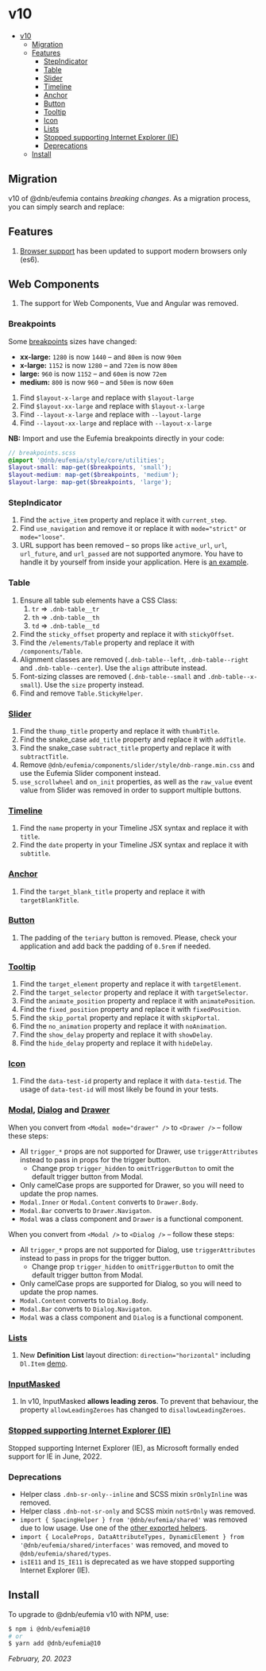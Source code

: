 # v10

- [v10](#v10)
  - [Migration](#migration)
  - [Features](#features)
    - [StepIndicator](#stepindicator)
    - [Table](#table)
    - [Slider](#slider)
    - [Timeline](#timeline)
    - [Anchor](#anchor)
    - [Button](#button)
    - [Tooltip](#tooltip)
    - [Icon](#icon)
    - [Lists](#lists)
    - [Stopped supporting Internet Explorer (IE)](#stopped-supporting-internet-explorer-ie)
    - [Deprecations](#deprecations)
  - [Install](#install)

## Migration

v10 of @dnb/eufemia contains _breaking changes_. As a migration process, you can simply search and replace:

## Features

1. [Browser support](/uilib/usage/#supported-browsers-and-platforms) has been updated to support modern browsers only (es6).

## Web Components

1. The support for Web Components, Vue and Angular was removed.

### Breakpoints

Some [breakpoints](https://eufemia.dnb.no/uilib/usage/layout/media-queries) sizes have changed:

- **xx-large:** `1280` is now `1440` – and `80em` is now `90em`
- **x-large:** `1152` is now `1280` – and `72em` is now `80em`
- **large:** `960` is now `1152` – and `60em` is now `72em`
- **medium:** `800` is now `960` – and `50em` is now `60em`

1. Find `$layout-x-large` and replace with `$layout-large`
1. Find `$layout-xx-large` and replace with `$layout-x-large`
1. Find `--layout-x-large` and replace with `--layout-large`
1. Find `--layout-xx-large` and replace with `--layout-x-large`

**NB:** Import and use the Eufemia breakpoints directly in your code:

```scss
// breakpoints.scss
@import '@dnb/eufemia/style/core/utilities';
$layout-small: map-get($breakpoints, 'small');
$layout-medium: map-get($breakpoints, 'medium');
$layout-large: map-get($breakpoints, 'large');
```

### StepIndicator

1. Find the `active_item` property and replace it with `current_step`.
1. Find `use_navigation` and remove it or replace it with `mode="strict"` or `mode="loose"`.
1. URL support has been removed – so props like `active_url`, `url`, `url_future`, and `url_passed` are not supported anymore. You have to handle it by yourself from inside your application. Here is [an example](/uilib/components/step-indicator/#stepindicator-with-a-router).

### Table

1. Ensure all table sub elements have a CSS Class:
   1. `tr` => `.dnb-table__tr`
   1. `th` => `.dnb-table__th`
   1. `td` => `.dnb-table__td`
1. Find the `sticky_offset` property and replace it with `stickyOffset`.
1. Find the `/elements/Table` property and replace it with `/components/Table`.
1. Alignment classes are removed (`.dnb-table--left`, `.dnb-table--right` and `.dnb-table--center`). Use the `align` attribute instead.
1. Font-sizing classes are removed (`.dnb-table--small` and `.dnb-table--x-small`). Use the `size` property instead.
1. Find and remove `Table.StickyHelper`.

### [Slider](/uilib/components/slider)

1. Find the `thump_title` property and replace it with `thumbTitle`.
1. Find the snake_case `add_title` property and replace it with `addTitle`.
1. Find the snake_case `subtract_title` property and replace it with `subtractTitle`.
1. Remove `@dnb/eufemia/components/slider/style/dnb-range.min.css` and use the Eufemia Slider component instead.
1. `use_scrollwheel` and `on_init` properties, as well as the `raw_value` event value from Slider was removed in order to support multiple buttons.

### [Timeline](/uilib/components/timeline)

1. Find the `name` property in your Timeline JSX syntax and replace it with `title`.
1. Find the `date` property in your Timeline JSX syntax and replace it with `subtitle`.

### [Anchor](/uilib/elements/anchor)

1. Find the `target_blank_title` property and replace it with `targetBlankTitle`.

### [Button](/uilib/components/button)

1. The padding of the `teriary` button is removed. Please, check your application and add back the padding of `0.5rem` if needed.

### [Tooltip](/uilib/components/tooltip)

1. Find the `target_element` property and replace it with `targetElement`.
1. Find the `target_selector` property and replace it with `targetSelector`.
1. Find the `animate_position` property and replace it with `animatePosition`.
1. Find the `fixed_position` property and replace it with `fixedPosition`.
1. Find the `skip_portal` property and replace it with `skipPortal`.
1. Find the `no_animation` property and replace it with `noAnimation`.
1. Find the `show_delay` property and replace it with `showDelay`.
1. Find the `hide_delay` property and replace it with `hideDelay`.

### [Icon](/uilib/components/icon)

1. Find the `data-test-id` property and replace it with `data-testid`.
   The usage of `data-test-id` will most likely be found in your tests.

### [Modal](/uilib/components/modal), [Dialog](/uilib/components/dialog) and [Drawer](/uilib/components/drawer)

When you convert from `<Modal mode="drawer" />` to `<Drawer />` – follow these steps:

- All `trigger_*` props are not supported for Drawer, use `triggerAttributes` instead to pass in props for the trigger button.
  - Change prop `trigger_hidden` to `omitTriggerButton` to omit the default trigger button from Modal.
- Only camelCase props are supported for Drawer, so you will need to update the prop names.
- `Modal.Inner` or `Modal.Content` converts to `Drawer.Body`.
- `Modal.Bar` converts to `Drawer.Navigaton`.
- `Modal` was a class component and `Drawer` is a functional component.

When you convert from `<Modal />` to `<Dialog />` – follow these steps:

- All `trigger_*` props are not supported for Dialog, use `triggerAttributes` instead to pass in props for the trigger button.
  - Change prop `trigger_hidden` to `omitTriggerButton` to omit the default trigger button from Modal.
- Only camelCase props are supported for Dialog, so you will need to update the prop names.
- `Modal.Content` converts to `Dialog.Body`.
- `Modal.Bar` converts to `Dialog.Navigaton`.
- `Modal` was a class component and `Dialog` is a functional component.

### [Lists](/uilib/elements/lists)

1. New **Definition List** layout direction: `direction="horizontal"` including `Dl.Item` [demo](https://eufemia.dnb.no/uilib/elements/lists/#definition-list-in-horizontal-direction).

### [InputMasked](/uilib/components/input-masked)

1. In v10, InputMasked **allows leading zeros**. To prevent that behaviour, the property `allowLeadingZeroes` has changed to `disallowLeadingZeroes`.

### [Stopped supporting Internet Explorer (IE)](/uilib/usage/#supported-browsers-and-platforms)

Stopped supporting Internet Explorer (IE), as Microsoft formally ended support for IE in June, 2022.

### Deprecations

- Helper class `.dnb-sr-only--inline` and SCSS mixin `srOnlyInline` was removed.
- Helper class `.dnb-not-sr-only` and SCSS mixin `notSrOnly` was removed.
- `import { SpacingHelper } from '@dnb/eufemia/shared'` was removed due to low usage. Use one of the [other exported helpers](/uilib/usage/layout/spacing).
- `import { LocaleProps, DataAttributeTypes, DynamicElement } from '@dnb/eufemia/shared/interfaces'` was removed, and moved to `@dnb/eufemia/shared/types`.
- `isIE11` and `IS_IE11` is deprecated as we have stopped supporting Internet Explorer (IE).

## Install

To upgrade to @dnb/eufemia v10 with NPM, use:

```bash
$ npm i @dnb/eufemia@10
# or
$ yarn add @dnb/eufemia@10
```

_February, 20. 2023_

